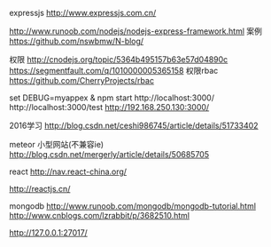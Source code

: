 
expressjs
http://www.expressjs.com.cn/

http://www.runoob.com/nodejs/nodejs-express-framework.html
案例
https://github.com/nswbmw/N-blog/

权限
http://cnodejs.org/topic/5364b495157b63e57d04890c
https://segmentfault.com/q/1010000005365158
权限rbac
https://github.com/CherryProjects/rbac


set DEBUG=myappex & npm start
http://localhost:3000/
http://localhost:3000/test
http://192.168.250.130:3000/

2016学习
http://blog.csdn.net/ceshi986745/article/details/51733402


meteor 小型网站(不兼容ie)
http://blog.csdn.net/mergerly/article/details/50685705

react
http://nav.react-china.org/

http://reactjs.cn/

mongodb
http://www.runoob.com/mongodb/mongodb-tutorial.html
http://www.cnblogs.com/lzrabbit/p/3682510.html

http://127.0.0.1:27017/